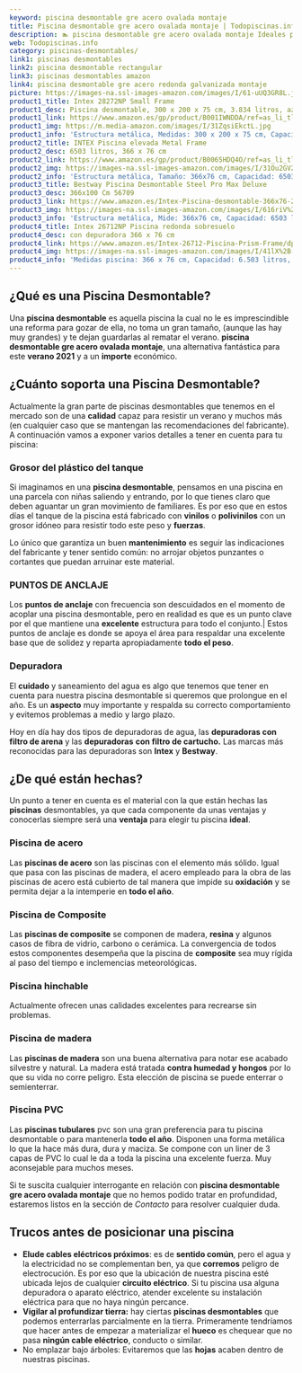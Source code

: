 ```yaml
---
keyword: piscina desmontable gre acero ovalada montaje
title: Piscina desmontable gre acero ovalada montaje | Todopiscinas.info
description: 🏊 piscina desmontable gre acero ovalada montaje Ideales para este verano 2021. Aquí puedes comprar piscina desmontable gre acero ovalada montaje y comparar con otras similares. No dejes escapar piscina desmontable gre acero ovalada montaje a un precio realmente tentador.
web: Todopiscinas.info
category: piscinas-desmontables/
link1: piscinas desmontables
link2: piscina desmontable rectangular
link3: piscinas desmontables amazon
link4: piscina desmontable gre acero redonda galvanizada montaje
picture: https://images-na.ssl-images-amazon.com/images/I/61-uUQ3GR8L.jpg
product1_title: Intex 28272NP Small Frame
product1_desc: Piscina desmontable, 300 x 200 x 75 cm, 3.834 litros, azul
product1_link: https://www.amazon.es/gp/product/B001IWNDDA/ref=as_li_tl?ie=UTF8&camp=3638&creative=24630&creativeASIN=B001IWNDDA&linkCode=as2&tag=todopiscinas0e-21&linkId=25b9d647487c889cb6ef56ed63f50ca1
product1_img: https://m.media-amazon.com/images/I/31ZqsiEkctL.jpg
product1_info: 'Estructura metálica, Medidas: 300 x 200 x 75 cm, Capacidad: 3.834 litros, Para 6 personas (+ 6 años), Fácil montaje, Forma rectangular'
product2_title: INTEX Piscina elevada Metal Frame
product2_desc: 6503 litros, 366 x 76 cm
product2_link: https://www.amazon.es/gp/product/B0065HDQ4O/ref=as_li_tl?ie=UTF8&camp=3638&creative=24630&creativeASIN=B0065HDQ4O&linkCode=as2&tag=todopiscinas0e-21&linkId=ed2430e3ba564d3527ee103df33ed7b3
product2_img: https://images-na.ssl-images-amazon.com/images/I/31Ou2GV2SAL.jpg
product2_info: 'Estructura metálica, Tamaño: 366x76 cm, Capacidad: 6503 litros, Forma circular, De 4 a 7 personas (+6 años)'
product3_title: Bestway Piscina Desmontable Steel Pro Max Deluxe
product3_desc: 366x100 Cm 56709
product3_link: https://www.amazon.es/Intex-Piscina-desmontable-366x76-28210NP/dp/B0065HDQ4O?__mk_es_ES=%C3%85M%C3%85%C5%BD%C3%95%C3%91&crid=25UQGV9HG2INI&dchild=1&keywords=piscinas+desmontables&qid=1615854176&sprefix=piscinas+dem%2Caps%2C201&sr=8-5&linkCode=ll1&tag=todopiscinas0e-21&linkId=34f200977c6cbaab1f3f4d9ac0e64755&language=es_ES&ref_=as_li_ss_tl
product3_img: https://images-na.ssl-images-amazon.com/images/I/616riV%2BiY3L.jpg
product3_info: 'Estructura metálica, Mide: 366x76 cm, Capacidad: 6503 litros, De 4 a 7 personas mayores de 6 años, Forma circular, Tecnología Super-Tough'
product4_title: Intex 26712NP Piscina redonda sobresuelo
product4_desc: con depuradora 366 x 76 cm
product4_link: https://www.amazon.es/Intex-26712-Piscina-Prism-Frame/dp/B07FB823GL?__mk_es_ES=%C3%85M%C3%85%C5%BD%C3%95%C3%91&dchild=1&keywords=piscinas+desmontables+con+depuradora&qid=1615936418&sr=8-5&linkCode=ll1&tag=todopiscinas0e-21&linkId=d98699de7830cd471766fa1daa36de34&language=es_ES&ref_=as_li_ss_tl
product4_img: https://images-na.ssl-images-amazon.com/images/I/41lX%2B-YpibL.jpg
product4_info: 'Medidas piscina: 366 x 76 cm, Capacidad: 6.503 litros, Incluye depuradora de cartucha A, Lona resistente triple capa'
---
```



<external-banner></external-banner>


<brand-panel :title=product1_title :desc=product1_desc :img=product1_img :link=product1_link></brand-panel>

<stats-list :link1=link1 :link2=link2 :link3=link3 :link4=link4 :category=category></stats-list>
## ¿Qué es una Piscina Desmontable?

Una **piscina desmontable** es aquella piscina la cual no le es imprescindible una reforma para gozar de ella, no toma un gran tamaño, (aunque las hay muy grandes) y te dejan guardarlas al rematar el verano.  **piscina desmontable gre acero ovalada montaje**, una alternativa fantástica para este **verano 2021** y a un **importe** económico.


## ¿Cuánto soporta una Piscina Desmontable?

Actualmente la gran parte de piscinas desmontables que tenemos en el mercado son de una **calidad** capaz para resistir un verano y muchos más (en cualquier caso que se mantengan las recomendaciones del fabricante). A continuación vamos a exponer varios detalles a tener en cuenta para tu piscina:


### Grosor del plástico del tanque

Si imaginamos en una **piscina desmontable**, pensamos en una piscina en una parcela con niñas saliendo y entrando, por lo que tienes claro que deben aguantar un gran movimiento de familiares. Es por eso que en estos días el tanque de la piscina está fabricado con **vinilos** o **polivinilos** con un grosor idóneo para resistir todo este peso y **fuerzas**.

Lo único que garantiza un	 buen **mantenimiento** es seguir las indicaciones del fabricante y tener sentido común: no arrojar objetos punzantes o cortantes que puedan arruinar este material.


### PUNTOS DE ANCLAJE

Los **puntos de anclaje** con frecuencia son descuidados en el momento de acoplar una piscina desmontable, pero en realidad es que es un punto clave por el que mantiene una **excelente** estructura para todo el conjunto.| Estos puntos de anclaje es donde se apoya el área para respaldar una excelente base que de solidez y reparta apropiadamente **todo el peso**.


### Depuradora

El **cuidado** y saneamiento del agua es algo que tenemos que tener en cuenta para nuestra piscina desmontable si queremos que prolongue en el año. Es un **aspecto** muy importante y respalda su correcto comportamiento y evitemos problemas a medio y largo plazo.

Hoy en día hay dos tipos de depuradoras de agua, las **depuradoras con filtro de arena** y  las **depuradoras** **con filtro de cartucho.** Las marcas más reconocidas para las depuradoras son **Intex** y **Bestway**.


## ¿De qué  están hechas?

Un punto a tener en cuenta es el material con la que están hechas las **piscinas** desmontables, ya que cada componente da unas ventajas y conocerlas siempre será una **ventaja** para elegir tu piscina **ideal**.


### Piscina de acero

Las **piscinas de acero** son las piscinas con el elemento más sólido. Igual que pasa con las piscinas de madera, el acero empleado para la obra de las piscinas de acero está cubierto de tal manera que impide su **oxidación** y se permita dejar a la intemperie en **todo el año**.


### Piscina de Composite

Las **piscinas de composite** se componen de madera, **resina** y algunos casos de fibra de vidrio, carbono o cerámica. La convergencia de todos estos componentes desempeña que la piscina de **composite** sea muy rígida al paso del tiempo e inclemencias meteorológicas.


### Piscina hinchable

 Actualmente ofrecen unas calidades excelentes para recrearse sin problemas.


### Piscina de madera

Las **piscinas de madera** son una buena alternativa para notar ese acabado silvestre y natural. La madera está tratada **contra humedad y hongos** por lo que su vida no corre peligro. Esta elección de piscina se puede enterrar o semienterrar.


### Piscina  PVC

Las **piscinas tubulares** pvc son una gran preferencia para tu piscina desmontable o para mantenerla **todo el año**. Disponen una forma metálica lo que la hace más dura, dura y maciza. Se compone con un liner de 3 capas de PVC lo cual le da a toda la piscina una excelente fuerza. Muy aconsejable para muchos meses.

Si te suscita cualquier interrogante en relación con **piscina desmontable gre acero ovalada montaje** que no hemos podido tratar en profundidad, estaremos listos en la sección de _Contacto_ para resolver cualquier duda.


## Trucos antes de posicionar una piscina



*   **Elude cables eléctricos próximos**: es de **sentido común**, pero el agua y la electricidad no se complementan ben, ya que **corremos** peligro de electrocución. Es por eso que la ubicación de nuestra piscina esté ubicada lejos de cualquier **circuito eléctrico**. Si tu piscina usa alguna depuradora o aparato eléctrico, atender excelente su instalación eléctrica para que no haya ningún percance.
*   **Vigilar al profundizar tierra:** hay ciertas **piscinas desmontables** que podemos enterrarlas parcialmente en la tierra. Primeramente tendríamos que hacer antes de empezar a materializar el **hueco** es chequear que no pasa **ningún cable eléctrico**, conducto o similar.
*   No emplazar bajo árboles: Evitaremos que las **hojas** acaben dentro de nuestras piscinas.